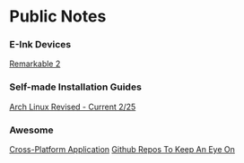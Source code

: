 # Public Notes

### E-Ink Devices
[Remarkable 2](/temando/Remarkable-2.md)

### Self-made Installation Guides
[Arch Linux Revised - Current 2/25](/temando/Arch-Linux-Installation-Revised.md)

### Awesome
[Cross-Platform Application](/temando/Cross-Platform-Applications.md)
[Github Repos To Keep An Eye On](/temando/Awesome-Github-Repos-To-Keep-An-Eye-On.md)

